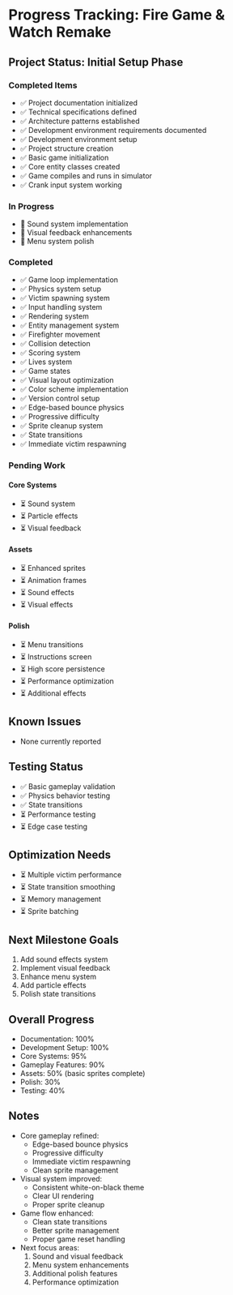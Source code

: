 # Progress Tracking: Fire Game & Watch Remake

## Project Status: Initial Setup Phase

### Completed Items
- ✅ Project documentation initialized
- ✅ Technical specifications defined
- ✅ Architecture patterns established
- ✅ Development environment requirements documented
- ✅ Development environment setup
- ✅ Project structure creation
- ✅ Basic game initialization
- ✅ Core entity classes created
- ✅ Game compiles and runs in simulator
- ✅ Crank input system working

### In Progress
- 🔄 Sound system implementation
- 🔄 Visual feedback enhancements
- 🔄 Menu system polish

### Completed
- ✅ Game loop implementation
- ✅ Physics system setup
- ✅ Victim spawning system
- ✅ Input handling system
- ✅ Rendering system
- ✅ Entity management system
- ✅ Firefighter movement
- ✅ Collision detection
- ✅ Scoring system
- ✅ Lives system
- ✅ Game states
- ✅ Visual layout optimization
- ✅ Color scheme implementation
- ✅ Version control setup
- ✅ Edge-based bounce physics
- ✅ Progressive difficulty
- ✅ Sprite cleanup system
- ✅ State transitions
- ✅ Immediate victim respawning

### Pending Work

#### Core Systems
- ⏳ Sound system
- ⏳ Particle effects
- ⏳ Visual feedback

#### Assets
- ⏳ Enhanced sprites
- ⏳ Animation frames
- ⏳ Sound effects
- ⏳ Visual effects

#### Polish
- ⏳ Menu transitions
- ⏳ Instructions screen
- ⏳ High score persistence
- ⏳ Performance optimization
- ⏳ Additional effects

## Known Issues
- None currently reported

## Testing Status
- ✅ Basic gameplay validation
- ✅ Physics behavior testing
- ✅ State transitions
- ⏳ Performance testing
- ⏳ Edge case testing

## Optimization Needs
- ⏳ Multiple victim performance
- ⏳ State transition smoothing
- ⏳ Memory management
- ⏳ Sprite batching

## Next Milestone Goals
1. Add sound effects system
2. Implement visual feedback
3. Enhance menu system
4. Add particle effects
5. Polish state transitions

## Overall Progress
- Documentation: 100%
- Development Setup: 100%
- Core Systems: 95%
- Gameplay Features: 90%
- Assets: 50% (basic sprites complete)
- Polish: 30%
- Testing: 40%

## Notes
- Core gameplay refined:
  - Edge-based bounce physics
  - Progressive difficulty
  - Immediate victim respawning
  - Clean sprite management
- Visual system improved:
  - Consistent white-on-black theme
  - Clear UI rendering
  - Proper sprite cleanup
- Game flow enhanced:
  - Clean state transitions
  - Better sprite management
  - Proper game reset handling
- Next focus areas:
  1. Sound and visual feedback
  2. Menu system enhancements
  3. Additional polish features
  4. Performance optimization
